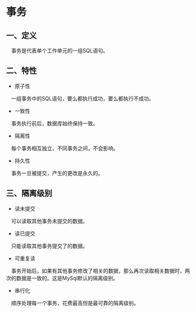 # 事务

## 一、定义

　事务是代表单个工作单元的一组SQL语句。
    

## 二、特性

* 原子性 

　一组事务中的SQL语句，要么都执行成功，要么都执行不成功。 

* 一致性

　事务执行前后，数据库始终保持一致。

* 隔离性

　每个事务相互独立，不同事务之间，不会影响。

* 持久性

　事务一旦被提交，产生的更改是永久的。

## 三、隔离级别

* 读未提交

　可以读取其他事务未提交的数据。

* 读已提交

　只能读取其他事务提交了的数据。

* 可重复读

　事务开始后，如果有其他事务修改了相关的数据，那么再次读取相关数据时，两次的数据是一致的。这是MySql默认的隔离级别。

* 串行化 

　顺序处理每一个事务，花费最高但是最可靠的隔离级别。